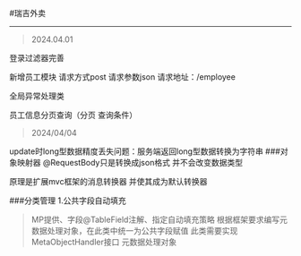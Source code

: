 #瑞吉外卖

***

>2024.04.01

登录过滤器完善

新增员工模块
请求方式post
请求参数json
请求地址：/employee

全局异常处理类

员工信息分页查询（分页 查询条件）

>2024/04/04

update时long型数据精度丢失问题：服务端返回long型数据转换为字符串
###对象映射器
@RequestBody只是转换成json格式 并不会改变数据类型

原理是扩展mvc框架的消息转换器 并使其成为默认转换器

###分类管理
1.公共字段自动填充
>MP提供、字段@TableField注解、指定自动填充策略
>根据框架要求编写元数据处理对象，在此类中统一为公共字段赋值 此类需要实现MetaObjectHandler接口
> 元数据处理对象

